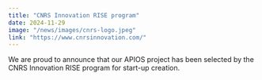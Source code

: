 ```yaml
---
title: "CNRS Innovation RISE program"
date: 2024-11-29
image: "/news/images/cnrs-logo.jpeg"
link: "https://www.cnrsinnovation.com/"
---
```


We are proud to announce that our APIOS project has been selected by the CNRS Innovation RISE program for start-up creation.

